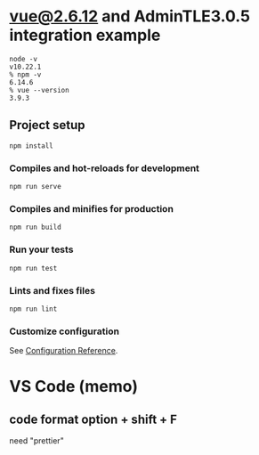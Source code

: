 # vue@2.6.12 and AdminTLE3.0.5 integration example

```
node -v                    
v10.22.1
% npm -v 
6.14.6
% vue --version 
3.9.3
```


## Project setup
```
npm install
```

### Compiles and hot-reloads for development
```
npm run serve
```

### Compiles and minifies for production
```
npm run build
```

### Run your tests
```
npm run test
```

### Lints and fixes files
```
npm run lint
```

### Customize configuration
See [Configuration Reference](https://cli.vuejs.org/config/).


# VS Code (memo)

## code format option + shift + F
need "prettier"

